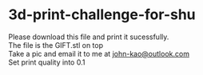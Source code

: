 # 3d-print-challenge-for-shu
Please download this file and print it sucessfully.                                           
The file is the GIFT.stl on top                                  
Take a pic and email it to me at john-kao@outlook.com                          
Set print quality into 0.1
